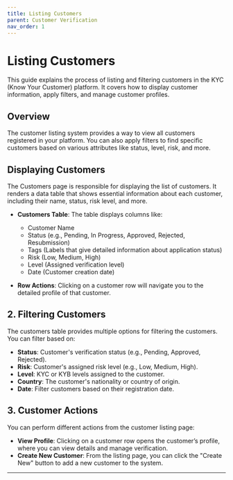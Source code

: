 ```yaml
---
title: Listing Customers
parent: Customer Verification
nav_order: 1
---
```


# Listing Customers

This guide explains the process of listing and filtering customers in the KYC (Know Your Customer) platform. It covers how to display customer information, apply filters, and manage customer profiles.

## Overview

The customer listing system provides a way to view all customers registered in your platform. You can also apply filters to find specific customers based on various attributes like status, level, risk, and more.

## Displaying Customers

The Customers page is responsible for displaying the list of customers. It renders a data table that shows essential information about each customer, including their name, status, risk level, and more.

- **Customers Table**: The table displays columns like:
  - Customer Name
  - Status (e.g., Pending, In Progress, Approved, Rejected, Resubmission)
  - Tags (Labels that give detailed information about application status)
  - Risk (Low, Medium, High)
  - Level (Assigned verification level)
  - Date (Customer creation date)

- **Row Actions**: Clicking on a customer row will navigate you to the detailed profile of that customer.


## 2. Filtering Customers

The customers table provides multiple options for filtering the customers. You can filter based on:

- **Status**: Customer's verification status (e.g., Pending, Approved, Rejected).
- **Risk**: Customer's assigned risk level (e.g., Low, Medium, High).
- **Level**: KYC or KYB levels assigned to the customer.
- **Country**: The customer's nationality or country of origin.
- **Date**: Filter customers based on their registration date.


## 3. Customer Actions

You can perform different actions from the customer listing page:
- **View Profile**: Clicking on a customer row opens the customer’s profile, where you can view details and manage verification.
- **Create New Customer**: From the listing page, you can click the "Create New" button to add a new customer to the system.

---